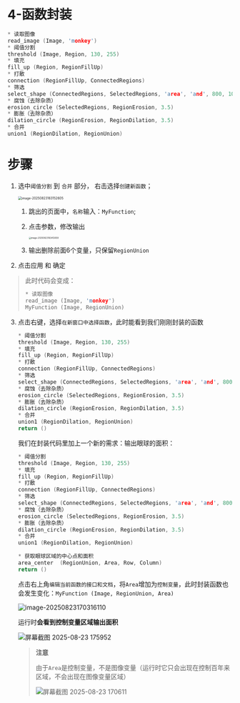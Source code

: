 # 4-函数封装

```c
* 读取图像
read_image (Image, 'monkey')
* 阈值分割
threshold (Image, Region, 130, 255)
* 填充
fill_up (Region, RegionFillUp)
* 打散
connection (RegionFillUp, ConnectedRegions)
* 筛选
select_shape (ConnectedRegions, SelectedRegions, 'area', 'and', 800, 1000)
* 腐蚀（去除杂质）
erosion_circle (SelectedRegions, RegionErosion, 3.5)
* 膨胀（去除杂质）
dilation_circle (RegionErosion, RegionDilation, 3.5)
* 合并
union1 (RegionDilation, RegionUnion)
```

# 步骤

1. 选中`阈值分割` 到 `合并` 部分， 右击选择`创建新函数`；

   <img src="https://typora3.oss-cn-shanghai.aliyuncs.com/202508231631741.png" alt="image-20250823163152605" style="zoom:50%;" />

   1.  跳出的页面中，`名称`输入：`MyFunction`;

   2. 点击参数，修改输出

      <img src="https://typora3.oss-cn-shanghai.aliyuncs.com/202508231634765.png" alt="image-20250823163412659" style="zoom:33%;" />

   3. 输出删除前面6个变量，只保留`RegionUnion`

2. 点击应用 和 确定

> 此时代码会变成：
>
> ```c
> * 读取图像
> read_image (Image, 'monkey')
> MyFunction (Image, RegionUnion)
> ```

3. 点击右键，选择`在新窗口中选择函数`，此时能看到我们刚刚封装的函数

   ```c
   * 阈值分割
   threshold (Image, Region, 130, 255)
   * 填充
   fill_up (Region, RegionFillUp)
   * 打散
   connection (RegionFillUp, ConnectedRegions)
   * 筛选
   select_shape (ConnectedRegions, SelectedRegions, 'area', 'and', 800, 1000)
   * 腐蚀（去除杂质）
   erosion_circle (SelectedRegions, RegionErosion, 3.5)
   * 膨胀（去除杂质）
   dilation_circle (RegionErosion, RegionDilation, 3.5)
   * 合并
   union1 (RegionDilation, RegionUnion)
   return ()
   ```

   我们在封装代码里加上一个新的需求：输出眼球的面积：

   ```c
   * 阈值分割
   threshold (Image, Region, 130, 255)
   * 填充
   fill_up (Region, RegionFillUp)
   * 打散
   connection (RegionFillUp, ConnectedRegions)
   * 筛选
   select_shape (ConnectedRegions, SelectedRegions, 'area', 'and', 800, 1000)
   * 腐蚀（去除杂质）
   erosion_circle (SelectedRegions, RegionErosion, 3.5)
   * 膨胀（去除杂质）
   dilation_circle (RegionErosion, RegionDilation, 3.5)
   * 合并
   union1 (RegionDilation, RegionUnion)
       
   * 获取眼球区域的中心点和面积
   area_center	(RegionUnion, Area, Row, Column)
   return ()
   ```

   点击右上角`编辑当前函数的接口和文档`，将`Area`增加为`控制变量`，此时封装函数也会发生变化：`MyFunction (Image, RegionUnion, Area)`

   ![image-20250823170316110](https://typora3.oss-cn-shanghai.aliyuncs.com/202508231703532.png)

   运行时**会看到控制变量区域输出面积**

   ![屏幕截图 2025-08-23 175952](https://typora3.oss-cn-shanghai.aliyuncs.com/202508231800730.png)

   > **注意**
   >
   > 由于`Area`是控制变量，不是图像变量（运行时它只会出现在控制百年来区域，不会出现在图像变量区域）
   >
   > ![屏幕截图 2025-08-23 170611](https://typora3.oss-cn-shanghai.aliyuncs.com/202508231707225.png)

